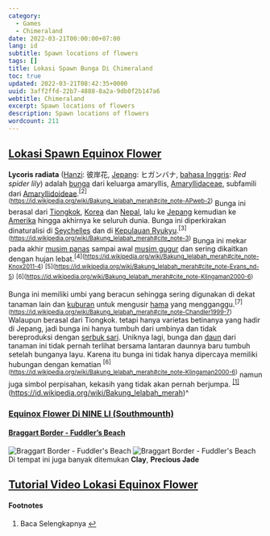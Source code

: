 ```yaml
---
category:
  - Games
  - Chimeraland
date: 2022-03-21T00:00:00+07:00
lang: id
subtitle: Spawn locations of flowers
tags: []
title: Lokasi Spawn Bunga Di Chimeraland
toc: true
updated: 2022-03-21T08:42:35+0000
uuid: 3aff2ffd-22b7-4888-8a2a-9db0f2b147a6
webtitle: Chimeraland
excerpt: Spawn locations of flowers
description: Spawn locations of flowers
wordcount: 211
---
```


<h2 id="lokasi-spawn-equinox-flower" tabindex="-1"><a class="header-anchor" href="#lokasi-spawn-equinox-flower">Lokasi Spawn Equinox Flower</a></h2>
<p><strong>Lycoris radiata</strong> (<a href="https://id.wikipedia.org/wiki/Bahasa_Tionghoa" title="Bahasa Tionghoa">Hanzi</a>: 彼岸花, <a href="https://id.wikipedia.org/wiki/Bahasa_Jepang" title="Bahasa Jepang">Jepang</a>: ヒガンバナ, <a href="https://id.wikipedia.org/wiki/Bahasa_Inggris" title="Bahasa Inggris">bahasa Inggris</a>: <em>Red spider lily</em>) adalah <a href="https://id.wikipedia.org/wiki/Bunga" title="Bunga">bunga</a> dari keluarga amaryllis, <a href="https://id.wikipedia.org/wiki/Amaryllidaceae" title="Amaryllidaceae">Amaryllidaceae</a>, subfamili dari <a href="https://id.wikipedia.org/w/index.php?title=Amaryllidoideae&amp;action=edit&amp;redlink=1" title="Amaryllidoideae (halaman belum tersedia)">Amaryllidoideae</a>.<sup>[2](<a href="https://id.wikipedia.org/wiki/Bakung_lelabah_merah#cite_note-APweb-2">https://id.wikipedia.org/wiki/Bakung_lelabah_merah#cite_note-APweb-2</a>)</sup> Bunga ini berasal dari <a href="https://id.wikipedia.org/wiki/Tiongkok" title="Tiongkok">Tiongkok</a>, <a href="https://id.wikipedia.org/wiki/Korea" title="Korea">Korea</a> dan <a href="https://id.wikipedia.org/wiki/Nepal" title="Nepal">Nepal</a>, lalu ke <a href="https://id.wikipedia.org/wiki/Jepang">Jepang</a> kemudian ke <a href="https://id.wikipedia.org/wiki/Amerika" title="Amerika">Amerika</a> hingga akhirnya ke seluruh dunia. Bunga ini diperkirakan dinaturalisi di <a href="https://id.wikipedia.org/wiki/Seychelles" title="Seychelles">Seychelles</a> dan di <a href="https://id.wikipedia.org/wiki/Kepulauan_Ryukyu" title="Kepulauan Ryukyu">Kepulauan Ryukyu</a>.<sup>[3](<a href="https://id.wikipedia.org/wiki/Bakung_lelabah_merah#cite_note-3">https://id.wikipedia.org/wiki/Bakung_lelabah_merah#cite_note-3</a>)</sup> Bunga ini mekar pada akhir <a href="https://id.wikipedia.org/wiki/Musim_panas" title="Musim panas">musim panas</a> sampai awal <a href="https://id.wikipedia.org/wiki/Musim_gugur" title="Musim gugur">musim gugur</a> dan sering dikaitkan dengan hujan lebat.<sup>[4](<a href="https://id.wikipedia.org/wiki/Bakung_lelabah_merah#cite_note-Knox2011-4">https://id.wikipedia.org/wiki/Bakung_lelabah_merah#cite_note-Knox2011-4</a>)</sup> <sup>[5](<a href="https://id.wikipedia.org/wiki/Bakung_lelabah_merah#cite_note-Evans_nd-5">https://id.wikipedia.org/wiki/Bakung_lelabah_merah#cite_note-Evans_nd-5</a>)</sup> <sup>[6](<a href="https://id.wikipedia.org/wiki/Bakung_lelabah_merah#cite_note-Klingaman2000-6">https://id.wikipedia.org/wiki/Bakung_lelabah_merah#cite_note-Klingaman2000-6</a>)</sup></p>
<p>Bunga ini memiliki umbi yang beracun sehingga sering digunakan di dekat tanaman lain dan <a href="https://id.wikipedia.org/wiki/Kuburan" title="Kuburan">kuburan</a> untuk mengusir <a href="https://id.wikipedia.org/wiki/Hama" title="Hama">hama</a> yang mengganggu.<sup>[7](<a href="https://id.wikipedia.org/wiki/Bakung_lelabah_merah#cite_note-Chandler1999-7">https://id.wikipedia.org/wiki/Bakung_lelabah_merah#cite_note-Chandler1999-7</a>)</sup> Walaupun berasal dari Tiongkok. tetapi hanya varietas betinanya yang hadir di Jepang, jadi bunga ini hanya tumbuh dari umbinya dan tidak bereproduksi dengan <a href="https://id.wikipedia.org/wiki/Serbuk_sari" title="Serbuk sari">serbuk sari</a>. Uniknya lagi, bunga dan <a href="https://id.wikipedia.org/wiki/Daun" title="Daun">daun</a> dari tanaman ini tidak pernah terlihat bersama lantaran daunnya baru tumbuh setelah bunganya layu. Karena itu bunga ini tidak hanya dipercaya memiliki hubungan dengan kematian <sup>[6](<a href="https://id.wikipedia.org/wiki/Bakung_lelabah_merah#cite_note-Klingaman2000-6">https://id.wikipedia.org/wiki/Bakung_lelabah_merah#cite_note-Klingaman2000-6</a>)</sup> namun juga simbol perpisahan, kekasih yang tidak akan pernah berjumpa. <sup class="footnote-ref"><a href="#fn1" id="fnref1">[1]</a></sup>(<a href="https://id.wikipedia.org/wiki/Bakung_lelabah_merah">https://id.wikipedia.org/wiki/Bakung_lelabah_merah</a>)^</p>
<h3 id="equinox-flower-di-nine-li-southmounth" tabindex="-1"><a class="header-anchor" href="#equinox-flower-di-nine-li-southmounth">Equinox Flower Di NINE LI (Southmounth)</a></h3>
<h4 id="braggart-border-fuddler-s-beach" tabindex="-1"><a class="header-anchor" href="#braggart-border-fuddler-s-beach">Braggart Border - Fuddler’s Beach</a></h4>
<p><img src="https://user-images.githubusercontent.com/12471057/159218222-06251518-afff-4598-b9c5-db91e69a6bd5.png" alt="Braggart Border - Fuddler's Beach">
<img src="https://user-images.githubusercontent.com/12471057/159218262-4c315ef8-6746-4668-8d85-6530e4099a01.png" alt="Braggart Border - Fuddler's Beach">
Di tempat ini juga banyak ditemukan <strong>Clay</strong>, <strong>Precious Jade</strong></p>
<h2 id="tutorial-video-lokasi-equinox-flower" tabindex="-1"><a class="header-anchor" href="#tutorial-video-lokasi-equinox-flower">Tutorial Video Lokasi Equinox Flower</a></h2>
<p></p>
<h4 class="mt-3">Footnotes</h4>
<section class="footnotes">
<ol class="footnotes-list">
<li id="fn1" class="footnote-item"><p>Baca Selengkapnya <a href="#fnref1" class="footnote-backref">↩︎</a></p>
</li>
</ol>
</section>
